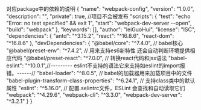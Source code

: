 对应package中的依赖的说明
{
  "name": "webpack-config",
  "version": "1.0.0",
  "description": "",
  "private": true, //项目不会被发布
  "scripts": {
    "test": "echo \"Error: no test specified\" && exit 1",
    "start": "webpack-dev-server --open",
    "build": "webpack"
  },
  "keywords": [],
  "author": "leiGuoHui",
  "license": "ISC",
  "dependencies": {
    "antd": "^3.15.2",
    "react": "^16.8.6",
    "react-dom": "^16.8.6"
  },
  "devDependencies": {
    "@babel/core": "^7.4.0", // babel核心
    "@babel/preset-env": "^7.4.2", // 用来支持es6新特性 还会自动判断环境提供相应代码
    "@babel/preset-react": "^7.0.0", // 转换react代码和jsx语法
    "babel-eslint": "^10.0.1",//--------- eslint不支持的语法它来支持如eslint的import报错。------//
    "babel-loader": "^8.0.5", // babel的加载器用来加载项目中的文件
    "babel-plugin-transform-class-properties": "^6.24.1", // 支持class类中的默认属性
    "eslint": "^5.16.0", // 配置.selintrc文件，ESLint 会查找和自动读取它们
    "webpack": "^4.29.6",
    "webpack-cli": "^3.3.0",
    "webpack-dev-server": "^3.2.1"
  }
}
